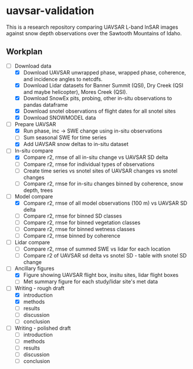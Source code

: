 # uavsar-validation

This is a research repository comparing UAVSAR L-band InSAR images against snow depth observations over the Sawtooth Mountains of Idaho.

## Workplan

- [ ] Download data
    - [x] Download UAVSAR unwrapped phase, wrapped phase, coherence, and incidence angles to netcdfs.
    - [x] Download Lidar datasets for Banner Summit (QSI), Dry Creek (QSI and maybe helicopter), Mores Creek (QSI).
    - [x] Download SnowEx pits, probing, other in-situ observations to pandas dataframe
    - [x] Download snotel observations of flight dates for all snotel sites
    - [x] Download SNOWMODEL data

- [ ] Prepare UAVSAR
    - [x] Run phase, inc -> SWE change using in-situ observations
    - [ ] Sum seasonal SWE for time series
    - [x] Add UAVSAR snow deltas to in-situ dataset

- [ ] In-situ compare
    - [x] Compare r2, rmse of all in-situ change vs UAVSAR SD delta
    - [ ] Compare r2, rmse for individual types of observations
    - [ ] Create time series vs snotel sites of UAVSAR changes vs snotel changes
    - [ ] Compare r2, rmse for in-situ changes binned by coherence, snow depth, trees

- [ ] Model compare
    - [x] Compare r2, rmse of all model observations (100 m) vs UAVSAR SD delta
    - [ ] Compare r2, rmse for binned SD classes
    - [ ] Compare r2, rmse for binned vegetation classes
    - [ ] Compare r2, rmse for binned wetness classes
    - [ ] Compare r2, rmse binned by coherence

- [ ] Lidar compare
    - [ ] Compare r2, rmse of summed SWE vs lidar for each location
    - [ ] Compare r2 of UAVSAR sd delta vs snotel SD - table with snotel SD change

- [ ] Ancillary figures
    - [x] Figure showing UAVSAR flight box, insitu sites, lidar flight boxes
    - [ ] Met summary figure for each study/lidar site's met data

- [ ] Writing - rough draft
    - [x] introduction
    - [x] methods
    - [ ] results
    - [ ] discussion
    - [ ] conclusion

- [ ] Writing - polished draft
    - [ ] introduction
    - [ ] methods
    - [ ] results
    - [ ] discussion
    - [ ] conclusion
